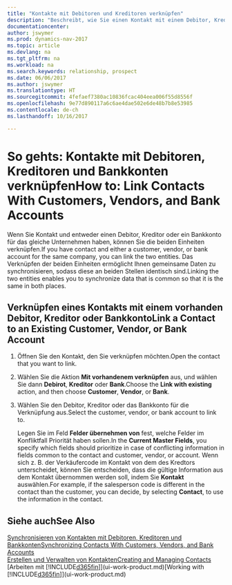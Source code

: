 ```yaml
---
title: "Kontakte mit Debitoren und Kreditoren verknüpfen"
description: "Beschreibt, wie Sie einen Kontakt mit einem Debitor, Kreditor oder einem Bankkonto aus dem gleichen Unternehmen verknüpfen, sodass Sie allgemeine Daten synchronisieren können."
documentationcenter: 
author: jswymer
ms.prod: dynamics-nav-2017
ms.topic: article
ms.devlang: na
ms.tgt_pltfrm: na
ms.workload: na
ms.search.keywords: relationship, prospect
ms.date: 06/06/2017
ms.author: jswymer
ms.translationtype: HT
ms.sourcegitcommit: 4fefaef7380ac10836fcac404eea006f55d8556f
ms.openlocfilehash: 9e77d890117a6c6ae4dae502e6de48b7b8e53985
ms.contentlocale: de-ch
ms.lasthandoff: 10/16/2017

---
```

# <a name="how-to-link-contacts-with-customers-vendors-and-bank-accounts"></a><span data-ttu-id="b0d57-103">So gehts: Kontakte mit Debitoren, Kreditoren und Bankkonten verknüpfen</span><span class="sxs-lookup"><span data-stu-id="b0d57-103">How to: Link Contacts With Customers, Vendors, and Bank Accounts</span></span>
<span data-ttu-id="b0d57-104">Wenn Sie Kontakt und entweder einen Debitor, Kreditor oder ein Bankkonto für das gleiche Unternehmen haben, können Sie die beiden Einheiten verknüpfen.</span><span class="sxs-lookup"><span data-stu-id="b0d57-104">If you have contact and either a customer, vendor, or bank account for the same company, you can link the two entities.</span></span> <span data-ttu-id="b0d57-105">Das Verknüpfen der beiden Einheiten ermöglicht Ihnen gemeinsame Daten zu synchronisieren, sodass diese an beiden Stellen identisch sind.</span><span class="sxs-lookup"><span data-stu-id="b0d57-105">Linking the two entities enables you to synchronize data that is common so that it is the same in both places.</span></span>

## <a name="link-a-contact-to-an-existing-customer-vendor-or-bank-account"></a><span data-ttu-id="b0d57-106">Verknüpfen eines Kontakts mit einem vorhanden Debitor, Kreditor oder Bankkonto</span><span class="sxs-lookup"><span data-stu-id="b0d57-106">Link a Contact to an Existing Customer, Vendor, or Bank Account</span></span>
1. <span data-ttu-id="b0d57-107">Öffnen Sie den Kontakt, den Sie verknüpfen möchten.</span><span class="sxs-lookup"><span data-stu-id="b0d57-107">Open the contact that you want to link.</span></span>
2. <span data-ttu-id="b0d57-108">Wählen Sie die Aktion **Mit vorhandenem verknüpfen** aus, und wählen Sie dann **Debirot**, **Kreditor** oder **Bank**.</span><span class="sxs-lookup"><span data-stu-id="b0d57-108">Choose the **Link with existing** action, and then choose **Customer**, **Vendor**, or **Bank**.</span></span>
3. <span data-ttu-id="b0d57-109">Wählen Sie den Debitor, Kreditor oder das Bankkonto für die Verknüpfung aus.</span><span class="sxs-lookup"><span data-stu-id="b0d57-109">Select the customer, vendor, or bank account to link to.</span></span>

   <span data-ttu-id="b0d57-110">Legen Sie im Feld **Felder übernehmen von** fest, welche Felder im Konfliktfall Priorität haben sollen.</span><span class="sxs-lookup"><span data-stu-id="b0d57-110">In the **Current Master Fields**, you specify which fields should prioritize in case of conflicting information in fields common to the contact and customer, vendor, or account.</span></span> <span data-ttu-id="b0d57-111">Wenn sich z. B. der Verkäufercode im Kontakt von dem des Kredtors unterscheidet, können Sie entscheiden, dass die gültige Information aus dem Kontakt übernommen werden soll, indem Sie **Kontakt** auswählen.</span><span class="sxs-lookup"><span data-stu-id="b0d57-111">For example, if the salesperson code is different in the contact than the customer, you can decide, by selecting **Contact**, to use the information in the contact.</span></span>

## <a name="see-also"></a><span data-ttu-id="b0d57-112">Siehe auch</span><span class="sxs-lookup"><span data-stu-id="b0d57-112">See Also</span></span>
[<span data-ttu-id="b0d57-113">Synchronisieren von Kontakten mit Debitoren, Kreditoren und Bankkonten</span><span class="sxs-lookup"><span data-stu-id="b0d57-113">Synchronizing Contacts With Customers, Vendors, and Bank Accounts</span></span>](marketing-synchronize-contacts-customers-vendors-bank-accounts.md)  
[<span data-ttu-id="b0d57-114">Erstellen und Verwalten von Kontakten</span><span class="sxs-lookup"><span data-stu-id="b0d57-114">Creating and Managing Contacts</span></span>](marketing-contacts.md)  
<span data-ttu-id="b0d57-115">[Arbeiten mit [!INCLUDE[d365fin](includes/d365fin_md.md)]](ui-work-product.md)</span><span class="sxs-lookup"><span data-stu-id="b0d57-115">[Working with [!INCLUDE[d365fin](includes/d365fin_md.md)]](ui-work-product.md)</span></span>  

